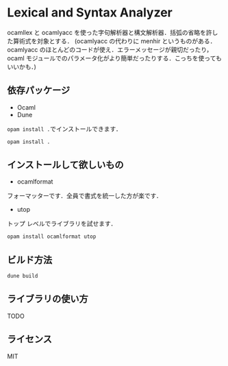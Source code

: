 # Lexical and Syntax Analyzer

ocamllex と ocamlyacc を使った字句解析器と構文解析器．括弧の省略を許した算術式を対象とする．
(ocamlyacc の代わりに menhir というものがある．ocamlyacc のほとんどのコードが使え．エラーメッセージが親切だったり，ocaml モジュールでのパラメータ化がより簡単だったりする．こっちを使ってもいいかも．)

## 依存パッケージ
- Ocaml
- Dune
<!-- - Menhir -->
`opam install .`でインストールできます．
```sh
opam install .
```

## インストールして欲しいもの
- ocamlformat

フォーマッターです．全員で書式を統一した方が楽です．
- utop

トップ レベルでライブラリを試せます．
```sh
opam install ocamlformat utop
```

## ビルド方法
```sh
dune build
```
## ライブラリの使い方
TODO

## ライセンス
MIT




